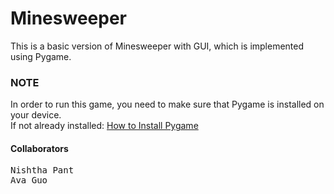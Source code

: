 # Minesweeper
This is a basic version of Minesweeper with GUI, which is implemented using Pygame.

### NOTE
In order to run this game, you need to make sure that Pygame is installed on your device.\
If not already installed:  [How to Install Pygame](https://cs.hofstra.edu/docs/pages/guides/InstallingPygame.html)

#### Collaborators
  <pre>
Nishtha Pant
Ava Guo
